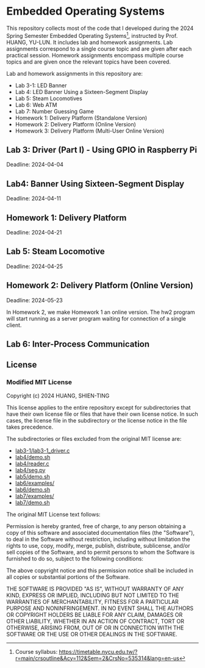 # Embedded Operating Systems

This repository collects most of the code that I developed during the 2024 Spring Semester Embedded Operating Systems[^syllabus], instructed by Prof. HUANG, YU-LUN. It includes lab and homework assignments. Lab assignments correspond to a single course topic and are given after each practical session. Homework assignments encompass multiple course topics and are given once the relevant topics have been covered.

[^syllabus]: Course syllabus: <https://timetable.nycu.edu.tw/?r=main/crsoutline&Acy=112&Sem=2&CrsNo=535314&lang=en-us>

Lab and homework assignments in this repository are:

- Lab 3-1: LED Banner
- Lab 4: LED Banner Using a Sixteen-Segment Display
- Lab 5: Steam Locomotives
- Lab 6: Web ATM
- Lab 7: Number Guessing Game
- Homework 1: Delivery Platform (Standalone Version)
- Homework 2: Delivery Platform (Online Version)
- Homework 3: Delivery Platform (Multi-User Online Version)

## Lab 3: Driver (Part I) - Using GPIO in Raspberry Pi

Deadline: 2024-04-04

## Lab4: Banner Using Sixteen-Segment Display

Deadline: 2024-04-11

## Homework 1: Delivery Platform

Deadline: 2024-04-21

## Lab 5: Steam Locomotive

Deadline: 2024-04-25

## Homework 2: Delivery Platform (Online Version)

Deadline: 2024-05-23

In Homework 2, we make Homework 1 an online version. The hw2 program will start running as a server program waiting for connection of a single client.

## Lab 6: Inter-Process Communication

## License

### Modified MIT License

Copyright (c) 2024 HUANG, SHIEN-TING

This license applies to the entire repository except for subdirectories that have their own license file or files that have their own license notice. In such cases, the license file in the subdirectory or the license notice in the file takes precedence.

The subdirectories or files excluded from the original MIT license are:

- [lab3-1/lab3-1_driver.c](./lab3-1/lab3-1_driver.c)
- [lab4/demo.sh](./lab4/demo.sh)
- [lab4/reader.c](./lab4/reader.c)
- [lab4/seg.py](./lab4/seg.py)
- [lab5/demo.sh](./lab5/demo.sh)
- [lab6/examples/](./lab6/examples/)
- [lab6/demo.sh](./lab6/demo.sh)
- [lab7/examples/](./lab7/examples/)
- [lab7/demo.sh](./lab7/demo.sh)

The original MIT License text follows:

Permission is hereby granted, free of charge, to any person obtaining a copy of this software and associated documentation files (the "Software"), to deal in the Software without restriction, including without limitation the rights to use, copy, modify, merge, publish, distribute, sublicense, and/or sell copies of the Software, and to permit persons to whom the Software is furnished to do so, subject to the following conditions:

The above copyright notice and this permission notice shall be included in all copies or substantial portions of the Software.

THE SOFTWARE IS PROVIDED "AS IS", WITHOUT WARRANTY OF ANY KIND, EXPRESS OR IMPLIED, INCLUDING BUT NOT LIMITED TO THE WARRANTIES OF MERCHANTABILITY, FITNESS FOR A PARTICULAR PURPOSE AND NONINFRINGEMENT. IN NO EVENT SHALL THE AUTHORS OR COPYRIGHT HOLDERS BE LIABLE FOR ANY CLAIM, DAMAGES OR OTHER LIABILITY, WHETHER IN AN ACTION OF CONTRACT, TORT OR OTHERWISE, ARISING FROM, OUT OF OR IN CONNECTION WITH THE SOFTWARE OR THE USE OR OTHER DEALINGS IN THE SOFTWARE.
